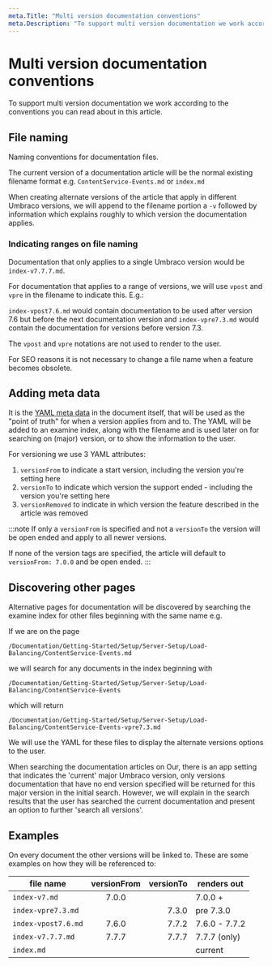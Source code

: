 ```yaml
---
meta.Title: "Multi version documentation conventions"
meta.Description: "To support multi version documentation we work according to the conventions you can read about in this article."
---
```


# Multi version documentation conventions

To support multi version documentation we work according to the conventions you can read about in this article.

## File naming

Naming conventions for documentation files.

The current version of a documentation article will be the normal existing filename format e.g. `ContentService-Events.md` or `index.md`

When creating alternate versions of the article that apply in different Umbraco versions, we will append to the filename portion a `-v` followed by information which explains roughly to which version the documentation applies.

### Indicating ranges on file naming

Documentation that only applies to a single Umbraco version would be `index-v7.7.7.md`.

For documentation that applies to a range of versions, we will use `vpost` and `vpre` in the filename to indicate this. E.g.:

`index-vpost7.6.md` would contain documentation to be used after version 7.6 but before the next documentation version
and `index-vpre7.3.md` would contain the documentation for versions before version 7.3.

The `vpost` and `vpre` notations are not used to render to the user.

For SEO reasons it is not necessary to change a file name when a feature becomes obsolete.

## Adding meta data

It is the [YAML meta data](../Adding-Metadata) in the document itself, that will be used as the "point of truth" for when a version applies from and to.
The YAML will be added to an examine index, along with the filename and is used later on for searching on (major) version, or to show the information to the user.

For versioning we use 3 YAML attributes:

1. `versionFrom` to indicate a start version, including the version you're setting here
2. `versionTo` to indicate which version the support ended - including the version you're setting here
3. `versionRemoved` to indicate in which version the feature described in the article was removed

:::note
If only a `versionFrom` is specified and not a `versionTo` the version will be open ended and apply to all newer versions.

If none of the version tags are specified, the article will default to `versionFrom: 7.0.0` and be open ended.
:::

## Discovering other pages

Alternative pages for documentation will be discovered by searching the examine index for other files beginning with the same name e.g.

If we are on the page

    /Documentation/Getting-Started/Setup/Server-Setup/Load-Balancing/ContentService-Events.md

we will search for any documents in the index beginning with

    /Documentation/Getting-Started/Setup/Server-Setup/Load-Balancing/ContentService-Events

which will return

    /Documentation/Getting-Started/Setup/Server-Setup/Load-Balancing/ContentService-Events-vpre7.3.md

We will use the YAML for these files to display the alternate versions options to the user.

When searching the documentation articles on Our, there is an app setting that indicates the 'current' major Umbraco version, only versions documentation that have no end version specified will be returned for this major version in the initial search. However, we will explain in the search results that the user has searched the current documentation and present an option to further 'search all versions'.

## Examples

On every document the other versions will be linked to. These are some examples on how they will be referenced to:

file name                             | versionFrom  | versionTo | renders out
-------                               |:------------:|     -----:| ---
`index-v7.md`                         | 7.0.0        |           | 7.0.0 +
`index-vpre7.3.md`                   |              | 7.3.0     | pre 7.3.0
`index-vpost7.6.md`                  | 7.6.0        | 7.7.2     | 7.6.0 - 7.7.2
`index-v7.7.7.md`                     | 7.7.7        | 7.7.7     | 7.7.7 (only)
`index.md`                            |              |           | current
